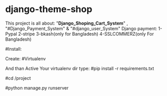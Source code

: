 # django-theme-shop

This project is all about: "**Django_Shoping_Cart_System**" , "#Django_Payment_System" & "#django_user_System"
Django payment:
1-Pypal
2-stripe
3-bkash(only for Bangladesh)
4-SSLCOMMERZ(only For Bangladesh)


#Install:

Create: #Virtualenv

And than Active Your virtualenv dir
type:
#pip install -r requirements.txt

#cd /project

#python manage.py runserver
